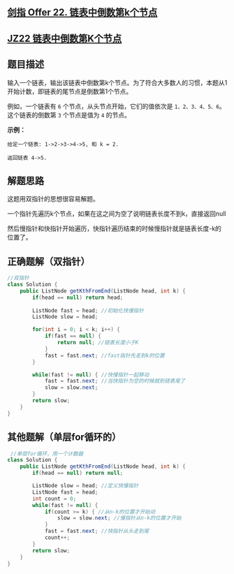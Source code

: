 

## [剑指 Offer 22. 链表中倒数第k个节点](https://leetcode.cn/problems/lian-biao-zhong-dao-shu-di-kge-jie-dian-lcof/)

## [JZ22 链表中倒数第K个节点](https://www.nowcoder.com/practice/886370fe658f41b498d40fb34ae76ff9?tpId=13&tqId=1377477&ru=/exam/oj/ta&qru=/ta/coding-interviews/question-ranking&sourceUrl=%2Fexam%2Foj%2Fta%3Fpage%3D1%26tpId%3D13%26type%3D13)



## 题目描述

输入一个链表，输出该链表中倒数第k个节点。为了符合大多数人的习惯，本题从1开始计数，即链表的尾节点是倒数第1个节点。

例如，一个链表有 `6` 个节点，从头节点开始，它们的值依次是 `1、2、3、4、5、6`。这个链表的倒数第 `3` 个节点是值为 `4` 的节点。

 

**示例：**

```
给定一个链表: 1->2->3->4->5, 和 k = 2.

返回链表 4->5.
```





## 解题思路

这题用双指针的思想很容易解题。

一个指针先遍历k个节点，如果在这之间为空了说明链表长度不到k，直接返回null

然后慢指针和快指针开始遍历，快指针遍历结束的时候慢指针就是链表长度-k的位置了。



## 正确题解（双指针）

````java
//双指针
class Solution {
    public ListNode getKthFromEnd(ListNode head, int k) {
        if(head == null) return head;
        
        ListNode fast = head; //初始化快慢指针
        ListNode slow = head;

        for(int i = 0; i < k; i++) {
            if(fast == null) {
                return null; //链表长度小于K
            }
            fast = fast.next; //fast指针先走到k的位置
        }

        while(fast != null) { //快慢指针一起移动
            fast = fast.next; //当快指针为空的时候就到链表尾了
            slow = slow.next;
        }
        return slow;
    }
}
````





## 其他题解（单层for循环的）

````java
 //单层for循环，用一个计数器
class Solution {
    public ListNode getKthFromEnd(ListNode head, int k) {
        if(head == null) return null;

        ListNode slow = head; //定义快慢指针
        ListNode fast = head;
        int count = 0;
        while(fast != null) {
            if(count >= k) { //从n-k的位置才开始动
                slow = slow.next; //慢指针从n-k的位置才开始
            }
            fast = fast.next; //快指针从头走到尾
            count++;
        }
        return slow;
    }
}
````

